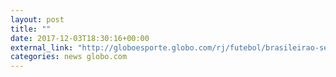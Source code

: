 ```yaml
---
layout: post
title: ""
date: 2017-12-03T18:30:16+00:00
external_link: "http://globoesporte.globo.com/rj/futebol/brasileirao-serie-a/jogo/03-12-2017/vasco-ponte-preta/"
categories: news globo.com
---
```

